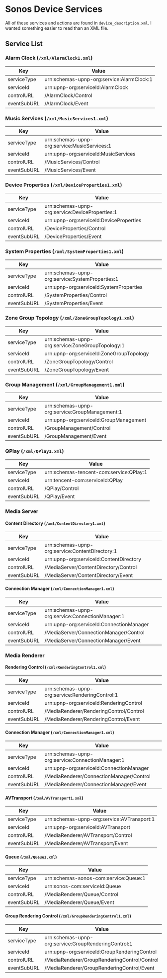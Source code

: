 # Sonos Device Services
All of these services and actions are found in `device_description.xml`. I wanted something easier to read than an XML file.

## Service List

### Alarm Clock (`/xml/AlarmClock1.xml`)
| Key         | Value                                     |
|-------------|-------------------------------------------|
| serviceType | urn:schemas-upnp-org:service:AlarmClock:1 |
| serviceId   | urn:upnp-org:serviceId:AlarmClock         |
| controlURL  | /AlarmClock/Control                       |
| eventSubURL | /AlarmClock/Event                         |

### Music Services (`/xml/MusicServices1.xml`)
| Key         | Value                                        |
|-------------|----------------------------------------------|
| serviceType | urn:schemas-upnp-org:service:MusicServices:1 |
| serviceId   | urn:upnp-org:serviceId:MusicServices         |
| controlURL  | /MusicServices/Control                       |
| eventSubURL | /MusicServices/Event                         |

### Device Properties (`/xml/DeviceProperties1.xml`)
| Key         | Value                                           |
|-------------|-------------------------------------------------|
| serviceType | urn:schemas-upnp-org:service:DeviceProperties:1 |
| serviceId   | urn:upnp-org:serviceId:DeviceProperties         |
| controlURL  | /DeviceProperties/Control                       |
| eventSubURL | /DeviceProperties/Event                         |

### System Properties (`/xml/SystemProperties1.xml`)
| Key         | Value                                           |
|-------------|-------------------------------------------------|
| serviceType | urn:schemas-upnp-org:service:SystemProperties:1 |
| serviceId   | urn:upnp-org:serviceId:SystemProperties         |
| controlURL  | /SystemProperties/Control                       |
| eventSubURL | /SystemProperties/Event                         |

### Zone Group Topology (`/xml/ZoneGroupTopology1.xml`)
| Key         | Value                                            |
|-------------|--------------------------------------------------|
| serviceType | urn:schemas-upnp-org:service:ZoneGroupTopology:1 |
| serviceId   | urn:upnp-org:serviceId:ZoneGroupTopology         |
| controlURL  | /ZoneGroupTopology/Control                       |
| eventSubURL | /ZoneGroupTopology/Event                         |

### Group Management (`/xml/GroupManagement1.xml`)
| Key         | Value                                          |
|-------------|------------------------------------------------|
| serviceType | urn:schemas-upnp-org:service:GroupManagement:1 |
| serviceId   | urn:upnp-org:serviceId:GroupManagement         |
| controlURL  | /GroupManagement/Control                       |
| eventSubURL | /GroupManagement/Event                         |

### QPlay (`/xml/QPlay1.xml`)
| Key         | Value                                     |
|-------------|-------------------------------------------|
| serviceType | urn:schemas-tencent-com:service:QPlay:1   |
| serviceId   | urn:tencent-com:serviceId:QPlay           |
| controlURL  | /QPlay/Control                            |
| eventSubURL | /QPlay/Event                              |

### Media Server

#### Content Directory (`/xml/ContentDirectory1.xml`)
| Key         | Value                                           |
|-------------|-------------------------------------------------|
| serviceType | urn:schemas-upnp-org:service:ContentDirectory:1 |
| serviceId   | urn:upnp-org:serviceId:ContentDirectory         |
| controlURL  | /MediaServer/ContentDirectory/Control           |
| eventSubURL | /MediaServer/ContentDirectory/Event             |

#### Connection Manager (`/xml/ConnectionManager1.xml`)
| Key         | Value                                            |
|-------------|--------------------------------------------------|
| serviceType | urn:schemas-upnp-org:service:ConnectionManager:1 |
| serviceId   | urn:upnp-org:serviceId:ConnectionManager         |
| controlURL  | /MediaServer/ConnectionManager/Control           |
| eventSubURL | /MediaServer/ConnectionManager/Event             |

### Media Renderer

#### Rendering Control (`/xml/RenderingControl1.xml`)
| Key         | Value                                           |
|-------------|-------------------------------------------------|
| serviceType | urn:schemas-upnp-org:service:RenderingControl:1 |
| serviceId   | urn:upnp-org:serviceId:RenderingControl         |
| controlURL  | /MediaRenderer/RenderingControl/Control         |
| eventSubURL | /MediaRenderer/RenderingControl/Event           |

#### Connection Manager (`/xml/ConnectionManager1.xml`)
| Key         | Value                                            |
|-------------|--------------------------------------------------|
| serviceType | urn:schemas-upnp-org:service:ConnectionManager:1 |
| serviceId   | urn:upnp-org:serviceId:ConnectionManager         |
| controlURL  | /MediaRenderer/ConnectionManager/Control         |
| eventSubURL | /MediaRenderer/ConnectionManager/Event           |

#### AVTransport (`/xml/AVTransport1.xml`)
| Key         | Value                                      |
|-------------|--------------------------------------------|
| serviceType | urn:schemas-upnp-org:service:AVTransport:1 |
| serviceId   | urn:upnp-org:serviceId:AVTransport         |
| controlURL  | /MediaRenderer/AVTransport/Control         |
| eventSubURL | /MediaRenderer/AVTransport/Event           |

#### Queue (`/xml/Queue1.xml`)
| Key         | Value                                     |
|-------------|-------------------------------------------|
| serviceType | urn:schemas-sonos-com:service:Queue:1     |
| serviceId   | urn:sonos-com:serviceId:Queue             |
| controlURL  | /MediaRenderer/Queue/Control              |
| eventSubURL | /MediaRenderer/Queue/Event                |

#### Group Rendering Control (`/xml/GroupRenderingControl1.xml`)
| Key         | Value                                                |
|-------------|------------------------------------------------------|
| serviceType | urn:schemas-upnp-org:service:GroupRenderingControl:1 |
| serviceId   | urn:upnp-org:serviceId:GroupRenderingControl         |
| controlURL  | /MediaRenderer/GroupRenderingControl/Control         |
| eventSubURL | /MediaRenderer/GroupRenderingControl/Event           |
